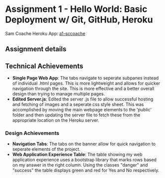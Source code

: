 Assignment 1 - Hello World: Basic Deployment w/ Git, GitHub, Heroku  
===

Sam Coache
Heroku App: [a1-sccoache](https://a1-sccoache.herokuapp.com/)

Assignment details
---

## Technical Achievements
- **Single Page Web App**: The tabs navigate to seperate subpanes instead of individual .html pages. This is more lightweight and allows for quicker navigation through the site. This is more effective and a better overall design than trying to manage multiple pages.
- **Edited Server.js**: Edited the server .js file to allow successful hosting and fetching of images and a seperate css style sheet. This was accomplished by moving the main webpage elements to the 'public' folder and then updating the server file to fetch these from the appropriate location on the Heroku server.

### Design Achievements
- **Navigation Tabs**: The tabs on the banner allow for quick navigation to seperate elements of the project. 
- **Web Application Experience Table**: The table showing my web application experience uses a bootstrap library that marks rows based on my answer in the right column. Using the classes "danger" and "success" the table displays green and red for Yes and No respectively. 


